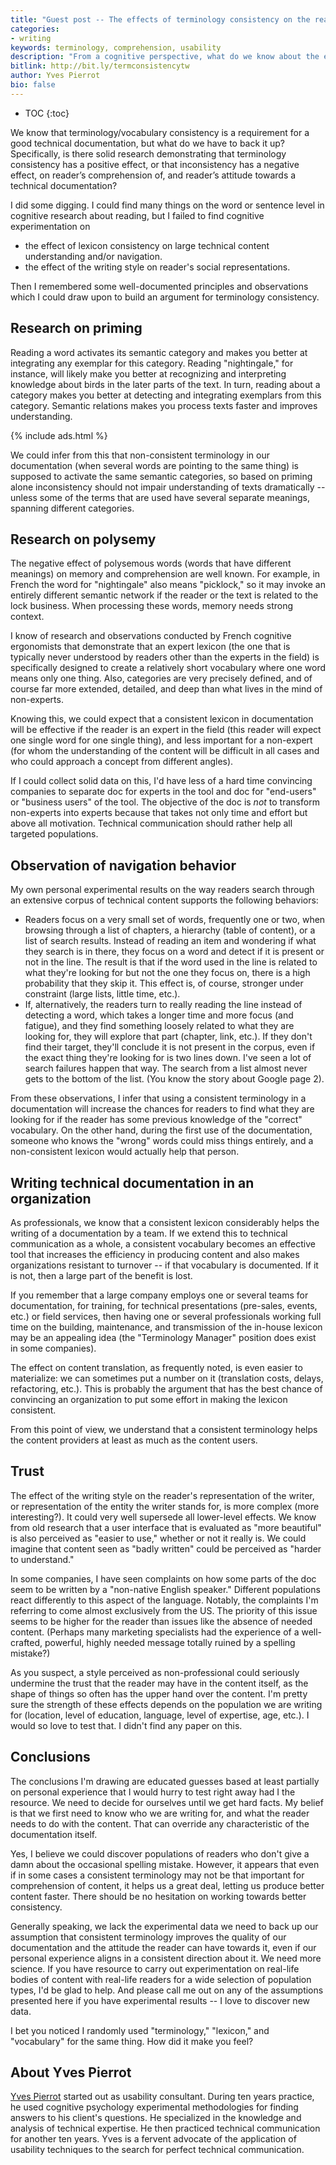 ```yaml
---
title: "Guest post -- The effects of terminology consistency on the reader's comprehension and attitude"
categories:
- writing
keywords: terminology, comprehension, usability
description: "From a cognitive perspective, what do we know about the effects of terminology consistency on how our readers understand and 'like' our documentation? In this guest post, Yves Pierrot explores how the cognitive aspects of memory, reading, text comprehension, and search strategies potentially influence reader comprehension in tech docs. He admits that research in this area is lacking, so he pulls on his own experience and background in psychology as he reflects on principles such as priming, polysemy, and more."
bitlink: http://bit.ly/termconsistencytw
author: Yves Pierrot
bio: false
---
```


* TOC
{:toc}

We know that terminology/vocabulary consistency is a requirement for a good technical documentation, but what do we have to back it up? Specifically, is there solid research demonstrating that terminology consistency has a positive effect, or that inconsistency has a negative effect, on reader’s comprehension of, and reader’s attitude towards a technical documentation?

I did some digging. I could find many things on the word or sentence level in cognitive research about reading, but I failed to find cognitive experimentation on
- the effect of lexicon consistency on large technical content understanding and/or navigation.
- the effect of the writing style on reader's social representations.

Then I remembered some well-documented principles and observations which I could draw upon to build an argument for terminology consistency.

## Research on priming

Reading a word activates its semantic category and makes you better at integrating any exemplar for this category. Reading "nightingale," for instance, will likely make you better at recognizing and interpreting knowledge about birds in the later parts of the text. In turn, reading about a category makes you better at detecting and integrating exemplars from this category. Semantic relations makes you process texts faster and improves understanding.

{% include ads.html %}

We could infer from this that non-consistent terminology in our documentation (when several words are pointing to the same thing) is supposed to activate the same semantic categories, so based on priming alone inconsistency should not impair understanding of texts dramatically -- unless some of the terms that are used have several separate meanings, spanning different categories.

## Research on polysemy

The negative effect of polysemous words (words that have different meanings) on memory and comprehension are well known. For example, in French the word for "nightingale" also means "picklock," so it may invoke an entirely different semantic network if the reader or the text is related to the lock business. When processing these words, memory needs strong context.

I know of research and observations conducted by French cognitive ergonomists that demonstrate that an expert lexicon (the one that is typically never understood by readers other than the experts in the field) is specifically designed to create a relatively short vocabulary where one word means only one thing. Also, categories are very precisely defined, and of course far more extended, detailed, and deep than what lives in the mind of non-experts.

Knowing this, we could expect that a consistent lexicon in documentation will be effective if the reader is an expert in the field (this reader will expect one single word for one single thing), and less important for a non-expert (for whom the understanding of the content will be difficult in all cases and who could approach a concept from different angles).

If I could collect solid data on this, I'd have less of a hard time convincing companies to separate doc for experts in the tool and doc for "end-users" or "business users" of the tool. The objective of the doc is *not* to transform non-experts into experts because that takes not only time and effort but above all motivation. Technical communication should rather help all targeted populations.

## Observation of navigation behavior

My own personal experimental results on the way readers search through an extensive corpus of technical content supports the following behaviors:

- Readers focus on a very small set of words, frequently one or two, when browsing through a list of chapters, a hierarchy (table of content), or a list of search results. Instead of reading an item and wondering if what they search is in there, they focus on a word and detect if it is present or not in the line. The result is that if the word used in the line is related to what they're looking for but not the one they focus on, there is a high probability that they skip it. This effect is, of course, stronger under constraint (large lists, little time, etc.).
- If, alternatively, the readers turn to really reading the line instead of detecting a word, which takes a longer time and more focus (and fatigue), and they find something loosely related to what they are looking for, they will explore that part (chapter, link, etc.). If they don't find their target, they'll conclude it is not present in the corpus, even if the exact thing they're looking for is two lines down. I've seen a lot of search failures happen that way. The search from a list almost never gets to the bottom of the list. (You know the story about Google page 2).

From these observations, I infer that using a consistent terminology in a documentation will increase the chances for  readers to find what they are looking for if the reader has some previous knowledge of the "correct" vocabulary. On the other hand, during the first use of the documentation, someone who knows the "wrong" words could miss things entirely, and a non-consistent lexicon would actually help that person.

## Writing technical documentation in an organization

As professionals, we know that a consistent lexicon considerably helps the writing of a documentation by a team. If we extend this to technical communication as a whole, a consistent vocabulary becomes an effective tool that increases the efficiency in producing content and also makes organizations resistant to turnover -- if that vocabulary is documented. If it is not, then a large part of the benefit is lost.

If you remember that a large company employs one or several teams for documentation, for training, for technical presentations (pre-sales, events, etc.) or field services, then having one or several professionals working full time on the building, maintenance, and transmission of the in-house lexicon may be an appealing idea (the "Terminology Manager" position does exist in some companies).

The effect on content translation, as frequently noted, is even easier to materialize: we can sometimes put a number on it (translation costs, delays, refactoring, etc.). This is probably the argument that has the best chance of convincing an organization to put some effort in making the lexicon consistent.

From this point of view, we understand that a consistent terminology helps the content providers at least as much as the content users.

## Trust

The effect of the writing style on the reader's representation of the writer, or representation of the entity the writer stands for, is more complex (more interesting?). It could very well supersede all lower-level effects. We know from old research that a user interface that is evaluated as "more beautiful" is also perceived as "easier to use," whether or not it really is. We could imagine that content seen as "badly written" could be perceived as "harder to understand."

In some companies, I have seen complaints on how some parts of the doc seem to be written by a "non-native English speaker." Different populations react differently to this aspect of the language. Notably, the complaints I'm referring to come almost exclusively from the US. The priority of this issue seems to be higher for the reader than issues like the absence of needed content. (Perhaps many marketing specialists had the experience of a well-crafted, powerful, highly needed message totally ruined by a spelling mistake?)

As you suspect, a style perceived as non-professional could seriously undermine the trust that the reader may have in the content itself, as the shape of things so often has the upper hand over the content. I'm pretty sure the strength of these effects depends on the population we are writing for (location, level of education, language, level of expertise, age, etc.). I would so love to test that. I didn't find any paper on this.

## Conclusions

The conclusions I'm drawing are educated guesses based at least partially on personal experience that I would hurry to test right away had I the resource. We need to decide for ourselves until we get hard facts. My belief is that we first need to know who we are writing for, and what the reader needs to do with the content. That can override any characteristic of the documentation itself.

Yes, I believe we could discover populations of readers who don't give a damn about the occasional spelling mistake. However, it appears that even if in some cases a consistent terminology may not be that important for comprehension of content, it helps us a great deal, letting us produce better content faster. There should be no hesitation on working towards better consistency.

Generally speaking, we lack the experimental data we need to back up our assumption that consistent terminology improves the quality of our documentation and the attitude the reader can have towards it, even if our personal experience aligns in a consistent direction about it. We need more science. If you have resource to carry out experimentation on real-life bodies of content with real-life readers for a wide selection of population types, I'd be glad to help. And please call me out on any of the assumptions presented here if you have experimental results -- I love to discover new data.

I bet you noticed I randomly used "terminology," "lexicon," and "vocabulary" for the same thing. How did it make you feel?

## About Yves Pierrot

[Yves Pierrot](https://www.linkedin.com/in/yves-pierrot-b13a051/) started out as usability consultant. During ten years practice, he used cognitive psychology experimental methodologies for finding answers to his client's questions. He specialized in the knowledge and analysis of technical expertise. He then practiced technical communication for another ten years. Yves is a fervent advocate of the application of usability techniques to the search for perfect technical communication.
